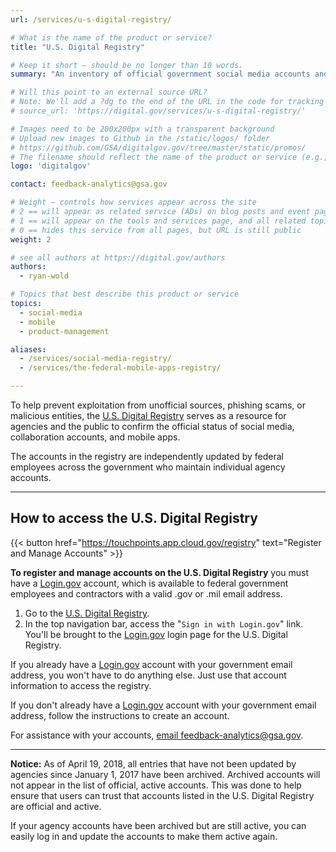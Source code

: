 ```yaml
---
url: /services/u-s-digital-registry/

# What is the name of the product or service?
title: "U.S. Digital Registry"

# Keep it short — should be no longer than 10 words.
summary: "An inventory of official government social media accounts and mobile apps."

# Will this point to an external source URL?
# Note: We'll add a ?dg to the end of the URL in the code for tracking purposes
# source_url: 'https://digital.gov/services/u-s-digital-registry/'

# Images need to be 200x200px with a transparent background
# Upload new images to Github in the /static/logos/ folder
# https://github.com/GSA/digitalgov.gov/tree/master/static/promos/
# The filename should reflect the name of the product or service (e.g., challenge-gov.png)
logo: 'digitalgov'

contact: feedback-analytics@gsa.gov

# Weight — controls how services appear across the site
# 2 == will appear as related service (ADs) on blog posts and event pages
# 1 == will appear on the tools and services page, and all related topic pages
# 0 == hides this service from all pages, but URL is still public
weight: 2

# see all authors at https://digital.gov/authors
authors:
  - ryan-wold

# Topics that best describe this product or service
topics:
  - social-media
  - mobile
  - product-management

aliases:
  - /services/social-media-registry/
  - /services/the-federal-mobile-apps-registry/

---
```


To help prevent exploitation from unofficial sources, phishing scams, or malicious entities, the [U.S. Digital Registry](https://touchpoints.app.cloud.gov/registry) serves as a resource for agencies and the public to confirm the official status of social media, collaboration accounts, and mobile apps.

The accounts in the registry are independently updated by federal employees across the government who maintain individual agency accounts.

---

## How to access the U.S. Digital Registry

{{< button href="https://touchpoints.app.cloud.gov/registry" text="Register and Manage Accounts" >}}

**To register and manage accounts on the U.S. Digital Registry** you must have a [Login.gov](http://login.gov/) account, which is available to federal government employees and contractors with a valid .gov or .mil email address.

1. Go to the [U.S. Digital Registry](https://touchpoints.app.cloud.gov/registry).
2. In the top navigation bar, access the "`Sign in with Login.gov`" link. You'll be brought to the [Login.gov](http://login.gov/) login page for the U.S. Digital Registry.

If you already have a [Login.gov](http://login.gov/) account with your government email address, you won't have to do anything else. Just use that account information to access the registry.

If you don't already have a [Login.gov](http://login.gov/) account with your government email address, follow the instructions to create an account.

For assistance with your accounts, [email feedback-analytics@gsa.gov](mailto:feedback-analytics@gsa.gov).

---

**Notice:** As of April 19, 2018, all entries that have not been updated by agencies since January 1, 2017 have been archived. Archived accounts will not appear in the list of official, active accounts. This was done to help ensure that users can trust that accounts listed in the U.S. Digital Registry are official and active.

If your agency accounts have been archived but are still active, you can easily log in and update the accounts to make them active again.
